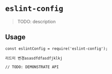 # `eslint-config`

> TODO: description

## Usage

```
const eslintConfig = require('eslint-config');

리드미 변경asasdfdfasdfjklkj

// TODO: DEMONSTRATE API
```
